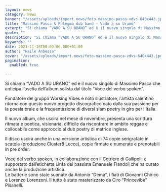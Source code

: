 ```yaml
---
layout: news
category: News
banner: "/assets/uploads/import.news/foto-massimo-pasca-vdvs-640x443.jpg"
title: "Massimo Pasca & Phlegma dub band – Vado a su Urano"
excerpt: "Si chiama “VADO A SU URANO” ed è il nuovo singolo di Massimo Pasca che anticipa l’uscita dell’album solista dal titolo “Voce del verbo spoken”. Fondatore del gruppo Working Vibes e noto illustratore, l’artista salentino ritorna con questo nuovo progetto discografico nato dalla sua passione per la poesia orale e la frequentazione di diversi slam [&hellip"
quote: ""
description: "Si chiama “VADO A SU URANO” ed è il nuovo singolo di Massimo Pasca che anticipa l’uscita dell’album solista dal titolo “Voce del verbo spoken”. Fondatore del gruppo Working Vibes e noto illustratore, l’artista salentino ritorna con questo nuovo progetto discografico nato dalla sua passione per la poesia orale e la frequentazione di diversi slam [&hellip"
keywords: ""
date: 2021-11-16T00:00:00.000+01:00
author: "Haile Anbessa"
cover: "/assets/uploads/import.news/foto-massimo-pasca-vdvs-640x443.jpg"
pagination:
  enabled: true

---
```


Si chiama “VADO A SU URANO” ed è il nuovo singolo di Massimo Pasca che anticipa l’uscita dell’album solista dal titolo “Voce del verbo spoken”.

Fondatore del gruppo Working Vibes e noto illustratore, l’artista salentino ritorna con questo nuovo progetto discografico nato dalla sua passione per la poesia orale e la frequentazione di diversi slam poetry in giro per l’Italia.

Il nuovo album, che uscirà nel mese di novembre, presenta una scrittura ritmata e poetica, visionaria, difficile da riscontrare in ambito reggae e collocabile come approccio al dub poetry di matrice inglese.

Il disco uscirà anche in una versione artistica di 74 copie serigrafate in scatola (produzione Cluster8 Lecce), copie firmate e numerate e prenotabili in pre order.

Voce del verbo spoken, in collaborazione con il Cotriero di Gallipoli, e supportato dall’etichetta Linfa del bassista Emanuele Flandoli che ha curato anche la produzione artistica.  
Le batterie sono state suonate da Antonio “Dema”, i fiati di Giovanni Chirico e Lorenzo Lorenzoni. Il tutto è stato masterizzato da Ciro “Princevibe” Pisanelli.